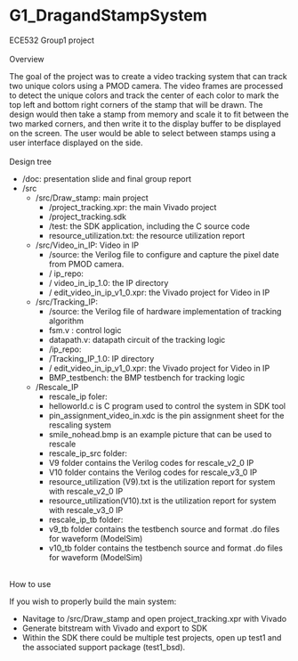 # G1_DragandStampSystem
ECE532 Group1 project<br />
<br />
Overview<br />

The goal of the project was to create a video tracking system that can track two unique colors using a PMOD camera. The video frames are processed to detect the unique colors and track the center of each color to mark the top left and bottom right corners of the stamp that will be drawn. The design would then take a stamp from memory and scale it to fit between the two marked corners, and then write it to the display buffer to be displayed on the screen. The user would be able to select between stamps using a user interface displayed on the side.<br />
<br />
Design tree<br />
  - /doc: presentation slide and final group report
  - /src
    - /src/Draw_stamp: main project
      - /project_tracking.xpr: the main Vivado project
      -	/project_tracking.sdk
      -	/test: the SDK application, including the C source code
      -	resource_utilization.txt: the resource utilization report
    - /src/Video_in_IP: Video in IP
      -	/source: the Verilog file to configure and capture the pixel date from PMOD camera.
      -	/ ip_repo: 
      -	/ video_in_ip_1.0: the IP directory
      -	/ edit_video_in_ip_v1_0.xpr: the Vivado project for Video in IP
    - /src/Tracking_IP: 
      -	/source: the Verilog file of hardware implementation of tracking algorithm
      -	fsm.v : control logic
      -	datapath.v: datapath circuit of the tracking logic
      -	/ip_repo:
      -	/Tracking_IP_1.0: IP directory
      -	/ edit_video_in_ip_v1_0.xpr: the Vivado project for Video in IP
      -	BMP_testbench: the BMP testbench for tracking logic
    - /Rescale_IP
      -	rescale_ip foler: 
      -	helloworld.c is C program used to control the system in SDK tool
      -	pin_assignment_video_in.xdc is the pin assignment sheet for the rescaling system
      -	smile_nohead.bmp is an example picture that can be used to rescale
      -	rescale_ip_src folder:
      -	V9 folder contains the Verilog codes for rescale_v2_0 IP
      -	V10 folder contains the Verilog codes for rescale_v3_0 IP
      -	resource_utilization (V9).txt is the utilization report for system with rescale_v2_0 IP
      -	resource_utilization(V10).txt is the utilization report for system with rescale_v3_0 IP
      -	rescale_ip_tb folder:
      -	v9_tb folder contains the testbench source and format .do files for waveform (ModelSim)
      -	v10_tb folder contains the testbench source and format .do files for waveform (ModelSim)
<br />
How to use<br />

If you wish to properly build the main system:<br />
  - Navitage to /src/Draw_stamp and open project_tracking.xpr with Vivado
  - Generate bitstream with Vivado and export to SDK
  - Within the SDK there could be multiple test projects, open up test1 and the associated support package (test1_bsd).
